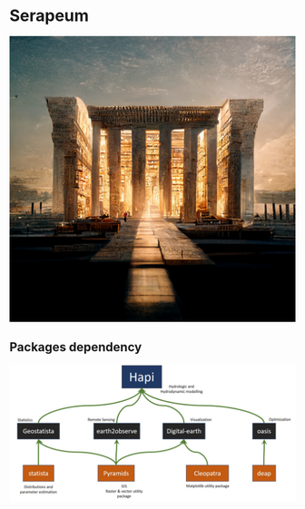 # Serapeum
![alt text](images/main-image.jpg)
## Packages dependency
![dependency](images/packages-dependency.jpg)